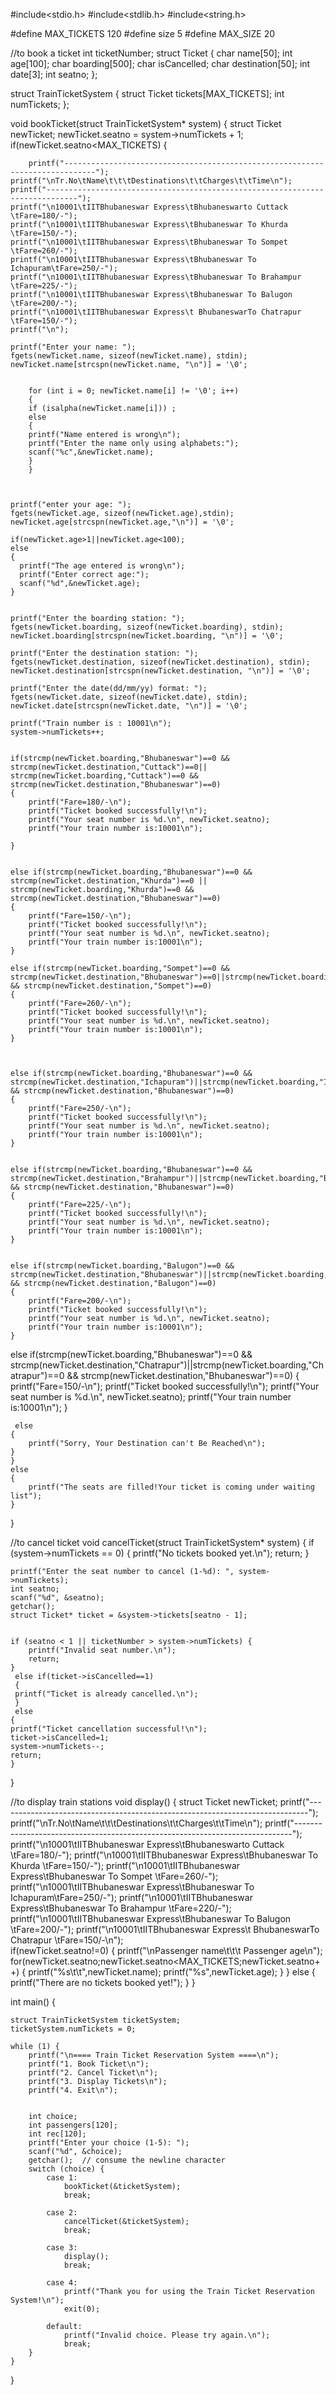 #include<stdio.h>
#include<stdlib.h>
#include<string.h>

#define MAX_TICKETS 120
#define size 5
#define MAX_SIZE 20

//to book a ticket
int ticketNumber;
struct Ticket {
    char name[50];
    int age[100];
    char boarding[500];
    char isCancelled;
    char destination[50];
    int date[3];
    int seatno;
};

struct TrainTicketSystem {
    struct Ticket tickets[MAX_TICKETS];
    int numTickets;
};


void bookTicket(struct TrainTicketSystem* system) {
    struct Ticket newTicket;
    newTicket.seatno = system->numTickets + 1;
    if(newTicket.seatno<MAX_TICKETS)
    {

    	printf("-----------------------------------------------------------------------------");	
	printf("\nTr.No\tName\t\t\tDestinations\t\tCharges\t\tTime\n");
	printf("-----------------------------------------------------------------------------");
	printf("\n10001\tIITBhubaneswar Express\tBhubaneswarto Cuttack    \tFare=180/-");
	printf("\n10001\tIITBhubaneswar Express\tBhubaneswar To Khurda    \tFare=150/-");
	printf("\n10001\tIITBhubaneswar Express\tBhubaneswar To Sompet   \tFare=260/-");
	printf("\n10001\tIITBhubaneswar Express\tBhubaneswar To Ichapuram\tFare=250/-");
	printf("\n10001\tIITBhubaneswar Express\tBhubaneswar To Brahampur  \tFare=225/-");
	printf("\n10001\tIITBhubaneswar Express\tBhubaneswar To Balugon    \tFare=200/-");
    printf("\n10001\tIITBhubaneswar Express\t BhubaneswarTo Chatrapur  \tFare=150/-");
    printf("\n");	

    printf("Enter your name: ");
    fgets(newTicket.name, sizeof(newTicket.name), stdin);
    newTicket.name[strcspn(newTicket.name, "\n")] = '\0';
   
    
        for (int i = 0; newTicket.name[i] != '\0'; i++) 
        {
        if (isalpha(newTicket.name[i])) ;
        else
        {
        printf("Name entered is wrong\n");
        printf("Enter the name only using alphabets:");
        scanf("%c",&newTicket.name);
        }
        }
    


    printf("enter your age: ");
    fgets(newTicket.age, sizeof(newTicket.age),stdin);
    newTicket.age[strcspn(newTicket.age,"\n")] = '\0';
    
    if(newTicket.age>1||newTicket.age<100);
    else
    {
      printf("The age entered is wrong\n");
      printf("Enter correct age:");
      scanf("%d",&newTicket.age);
    }


    printf("Enter the boarding station: ");
    fgets(newTicket.boarding, sizeof(newTicket.boarding), stdin);
    newTicket.boarding[strcspn(newTicket.boarding, "\n")] = '\0';

    printf("Enter the destination station: ");
    fgets(newTicket.destination, sizeof(newTicket.destination), stdin);
    newTicket.destination[strcspn(newTicket.destination, "\n")] = '\0';

    printf("Enter the date(dd/mm/yy) format: ");
    fgets(newTicket.date, sizeof(newTicket.date), stdin);
    newTicket.date[strcspn(newTicket.date, "\n")] = '\0';

    printf("Train number is : 10001\n");
    system->numTickets++;


    if(strcmp(newTicket.boarding,"Bhubaneswar")==0 && strcmp(newTicket.destination,"Cuttack")==0|| strcmp(newTicket.boarding,"Cuttack")==0 && strcmp(newTicket.destination,"Bhubaneswar")==0)
    {
        printf("Fare=180/-\n");
        printf("Ticket booked successfully!\n");
        printf("Your seat number is %d.\n", newTicket.seatno);
        printf("Your train number is:10001\n");

    }

    
    else if(strcmp(newTicket.boarding,"Bhubaneswar")==0 && strcmp(newTicket.destination,"Khurda")==0 || strcmp(newTicket.boarding,"Khurda")==0 && strcmp(newTicket.destination,"Bhubaneswar")==0)
    {
        printf("Fare=150/-\n");
        printf("Ticket booked successfully!\n");
        printf("Your seat number is %d.\n", newTicket.seatno);
        printf("Your train number is:10001\n");
    }

    else if(strcmp(newTicket.boarding,"Sompet")==0 && strcmp(newTicket.destination,"Bhubaneswar")==0||strcmp(newTicket.boarding,"Bhubaneswar")==0 && strcmp(newTicket.destination,"Sompet")==0)
    {
        printf("Fare=260/-\n");
        printf("Ticket booked successfully!\n");
        printf("Your seat number is %d.\n", newTicket.seatno);
        printf("Your train number is:10001\n");
    }


    
    else if(strcmp(newTicket.boarding,"Bhubaneswar")==0 && strcmp(newTicket.destination,"Ichapuram")||strcmp(newTicket.boarding,"Ichapuram")==0 && strcmp(newTicket.destination,"Bhubaneswar")==0)
    {
        printf("Fare=250/-\n");
        printf("Ticket booked successfully!\n");
        printf("Your seat number is %d.\n", newTicket.seatno);
        printf("Your train number is:10001\n");
    }

    
    else if(strcmp(newTicket.boarding,"Bhubaneswar")==0 && strcmp(newTicket.destination,"Brahampur")||strcmp(newTicket.boarding,"Brahampur")==0 && strcmp(newTicket.destination,"Bhubaneswar")==0)
    {
        printf("Fare=225/-\n");
        printf("Ticket booked successfully!\n");
        printf("Your seat number is %d.\n", newTicket.seatno);
        printf("Your train number is:10001\n");
    }

        
    else if(strcmp(newTicket.boarding,"Balugon")==0 && strcmp(newTicket.destination,"Bhubaneswar")||strcmp(newTicket.boarding,"Bhubaneswar")==0 && strcmp(newTicket.destination,"Balugon")==0)
    {
        printf("Fare=200/-\n");
        printf("Ticket booked successfully!\n");
        printf("Your seat number is %d.\n", newTicket.seatno);
        printf("Your train number is:10001\n");
    }

        
   else if(strcmp(newTicket.boarding,"Bhubaneswar")==0 && strcmp(newTicket.destination,"Chatrapur")||strcmp(newTicket.boarding,"Chatrapur")==0 && strcmp(newTicket.destination,"Bhubaneswar")==0)
   {
        printf("Fare=150/-\n");
        printf("Ticket booked successfully!\n");
        printf("Your seat number is %d.\n", newTicket.seatno);
        printf("Your train number is:10001\n");
   }

     else
    {
        printf("Sorry, Your Destination can't Be Reached\n");
    }
    }
    else
    {
        printf("The seats are filled!Your ticket is coming under waiting list");
    }

}



//to cancel ticket
void cancelTicket(struct TrainTicketSystem* system) {
    if (system->numTickets == 0) {
        printf("No tickets booked yet.\n");
        return;
    }
    
    printf("Enter the seat number to cancel (1-%d): ", system->numTickets);
    int seatno;
    scanf("%d", &seatno);
    getchar(); 
	struct Ticket* ticket = &system->tickets[seatno - 1];


    if (seatno < 1 || ticketNumber > system->numTickets) {
        printf("Invalid seat number.\n");
        return;
    }
	 else if(ticket->isCancelled==1)
	 {
	 printf("Ticket is already cancelled.\n");
	 }
	 else 
	{
    printf("Ticket cancellation successful!\n");
	ticket->isCancelled=1;
    system->numTickets--;
	return;
	}  
    
}

//to display train stations
void display()
{
    struct Ticket newTicket;
    	printf("-----------------------------------------------------------------------------");	
	printf("\nTr.No\tName\t\t\tDestinations\t\tCharges\t\tTime\n");
	printf("-----------------------------------------------------------------------------");
	printf("\n10001\tIITBhubaneswar Express\tBhubaneswarto Cuttack    \tFare=180/-");
	printf("\n10001\tIITBhubaneswar Express\tBhubaneswar To Khurda    \tFare=150/-");
	printf("\n10001\tIITBhubaneswar Express\tBhubaneswar To Sompet   \tFare=260/-");
	printf("\n10001\tIITBhubaneswar Express\tBhubaneswar To Ichapuram\tFare=250/-");
	printf("\n10001\tIITBhubaneswar Express\tBhubaneswar To Brahampur  \tFare=220/-");
	printf("\n10001\tIITBhubaneswar Express\tBhubaneswar To Balugon    \tFare=200/-");
    printf("\n10001\tIITBhubaneswar Express\t BhubaneswarTo Chatrapur  \tFare=150/-\n");	
    if(newTicket.seatno!=0)
    {
    printf("\nPassenger name\t\t\t Passenger age\n");
    for(newTicket.seatno;newTicket.seatno<MAX_TICKETS;newTicket.seatno++)
    {
        printf("%s\t\t",newTicket.name);
        printf("%s",newTicket.age);
    }
    }
    else
    {
        printf("There are no tickets booked yet!");
    }
}
    
	
int main()
{
    
    struct TrainTicketSystem ticketSystem;
    ticketSystem.numTickets = 0;

    while (1) {
        printf("\n==== Train Ticket Reservation System ====\n");
        printf("1. Book Ticket\n");
        printf("2. Cancel Ticket\n");
        printf("3. Display Tickets\n");
        printf("4. Exit\n");


        int choice;
        int passengers[120];
        int rec[120];
        printf("Enter your choice (1-5): ");
        scanf("%d", &choice);
        getchar();  // consume the newline character
        switch (choice) {
            case 1:
                bookTicket(&ticketSystem);
                break;

            case 2:
                cancelTicket(&ticketSystem);
                break;
        
            case 3:
                display();
                break;

            case 4:
                printf("Thank you for using the Train Ticket Reservation System!\n");
                exit(0);

            default:
                printf("Invalid choice. Please try again.\n");
                break;
        }
    }
}
